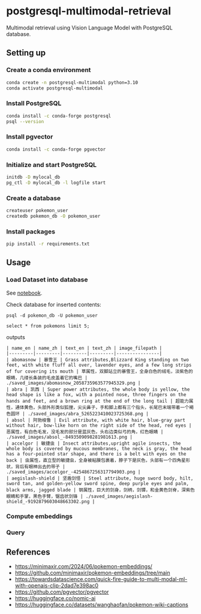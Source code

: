 # postgresql-multimodal-retrieval
Multimodal retrieval using Vision Language Model with PostgreSQL database.


## Setting up

### Create a conda environment

```bash
conda create -n postgresql-multimodal python=3.10
conda activate postgresql-multimodal
```
### Install PostgreSQL

```bash
conda install -c conda-forge postgresql
psql --version
```

### Install pgvector

```bash
conda install -c conda-forge pgvector
```

### Initialize and start PostgreSQL

```bash
initdb -D mylocal_db
pg_ctl -D mylocal_db -l logfile start
```

### Create a database

```bash
createuser pokemon_user
createdb pokemon_db -O pokemon_user
```

### Install packages

```bash
pip install -r requirements.txt
```

## Usage

### Load Dataset into database

See [notebook](notebooks/load_dataset_into_postgres.ipynb).

Check database for inserted contents:

```
psql -d pokemon_db -U pokemon_user
```

```
select * from pokemons limit 5;
```

outputs

```
| name_en | name_zh | text_en | text_zh | image_filepath |
|---------|---------|---------|---------|----------------|
| abomasnow | 暴雪王 | Grass attributes,Blizzard King standing on two feet, with white fluff all over, lavender eyes, and a few long strips of fur covering its mouth | 草属性，双脚站立的暴雪王，全身白色的绒毛，淡紫色的眼睛，几缕长条装的毛皮盖着它的嘴巴 | ./saved_images/abomasnow_2058735963577945329.png |
| abra | 凯西 | Super power attributes, the whole body is yellow, the head shape is like a fox, with a pointed nose, three fingers on the hands and feet, and a brown ring at the end of the long tail | 超能力属性，通体黄色，头部外形类似狐狸，尖尖鼻子，手和脚上都有三个指头，长尾巴末端带着一个褐色圆环 | ./saved_images/abra_5265223410023725368.png |
| absol | 阿勃梭鲁 | Evil attribute, with white hair, blue-gray part without hair, bow-like horn on the right side of the head, red eyes | 恶属性，有白色毛发，没毛发的部分是蓝灰色，头右边类似弓的角，红色眼睛 | ./saved_images/absol_-8493509098281981613.png |
| accelgor | 敏捷虫 | Insect attributes,upright agile insects, the whole body is covered by mucous membranes, the neck is gray, the head has a four-pointed star shape, and there is a belt with eyes on the back | 虫属性，直立型的敏捷虫，全身被粘膜包裹着，脖子下是灰色，头部有一个四角星形状，背后有眼神出去的带子 | ./saved_images/accelgor_-4254867256317794903.png |
| aegislash-shield | 坚盾剑怪 | Steel attribute, huge sword body, hilt, sword tan, and golden-yellow sword spine, deep purple eyes and palm, black arms, jagged blade | 钢属性，巨大的剑身，剑柄，剑镡，和金黄色剑脊，深紫色眼睛和手掌，黑色手臂，锯齿状剑锋 | ./saved_images/aegislash-shield_-9192879603048663302.png |

```

### Compute embeddings

### Query

## References

+ https://minimaxir.com/2024/06/pokemon-embeddings/
+ https://github.com/minimaxir/pokemon-embeddings/tree/main
+ https://towardsdatascience.com/quick-fire-guide-to-multi-modal-ml-with-openais-clip-2dad7e398ac0
+ https://github.com/pgvector/pgvector
+ https://huggingface.co/nomic-ai
+ https://huggingface.co/datasets/wanghaofan/pokemon-wiki-captions
  
